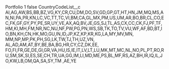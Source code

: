 <?xml version="1.0" encoding="UTF-8"?>
<CustomMetadata xmlns="http://soap.sforce.com/2006/04/metadata" xmlns:xsi="http://www.w3.org/2001/XMLSchema-instance" xmlns:xsd="http://www.w3.org/2001/XMLSchema">
    <label>Portfolio 1</label>
    <protected>false</protected>
    <values>
        <field>CountryCodeList__c</field>
        <value xsi:type="xsd:string">AI,AG,AW,BS,BB,BZ,VG,KY,CR,CU,DM,DO,SV,GD,GP,GT,HT,HN,JM,MQ,MS,AN,NI,PA,PR,KN,LC,VC,TT,TC,VI,BM,CA,GL,MX,PM,US,UM,AR,BO,BR,CL,CO,EC,FK,GF,GY,PY,PE,SR,UY,VE,AX,AQ,BV,JE,GS,SJ,TL,AS,CX,CC,CK,FJ,PF,TF,HM,KI,MH,FM,NR,NC,NU,NF,PW,PG,PN,WS,SB,TK,TO,TV,VU,WF,AF,BD,BT,IO,BN,KH,CN,HK,MO,GU,IN,ID,JP,KZ,KP,KR,KG,LA,MY,MV,MN,
MM,NP,MP,PK,PH,SG,LK,TW,TJ,TH,UZ,VN,
AL,AD,AM,AT,BY,BE,BA,BG,HR,CY,CZ,DK,EE,
FO,FI,FR,GE,DE,GI,GR,VA,HU,IS,IE,IT,LV,LT,LU,MK,MT,MC,NL,NO,PL,PT,RO,RU,SM,SK,SI,ES,SE,CH,TR,UA,GG,IM,LI,MD,ME,PS,BL,MF,RS,AZ,BH,IR,IQ,IL,JO,KW,LB,OM,QA,SA,SY,TM ,AE,YE</value>
    </values>
</CustomMetadata>

